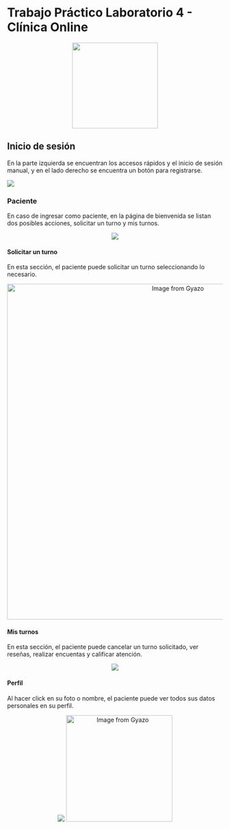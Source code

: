# Trabajo Práctico Laboratorio 4 - Clínica Online

<p  align="center">
<img src='https://firebasestorage.googleapis.com/v0/b/clinicaonline-kv.appspot.com/o/fotos%2Flogo.png?alt=media&token=b7f43352-ab52-46b2-a438-09a993fff1a4' width='200'>
</p>

## Inicio de sesión
En la parte izquierda se encuentran los accesos rápidos y el inicio de sesión manual, y en el lado derecho se encuentra un botón para registrarse.

![](https://firebasestorage.googleapis.com/v0/b/clinicaonline-kv.appspot.com/o/fotos%2Flogin.png?alt=media&token=5c6ffe8b-ed57-4c17-80ff-0700bce7efd3)

### Paciente
En caso de ingresar como paciente, en la página de bienvenida se listan dos posibles acciones, solicitar un turno y mis turnos.

<p  align="center">
<img src='https://firebasestorage.googleapis.com/v0/b/clinicaonline-kv.appspot.com/o/fotos%2Fpaciente.png?alt=media&token=b1cdbea3-3b16-4a37-9171-20bf082e955e'>
</p>

#### Solicitar un turno
En esta sección, el paciente puede solicitar un turno seleccionando lo necesario.

<p  align="center">
<img src="https://i.gyazo.com/0452aff23bfd9d919dc9fc3f1b1990ee.gif" alt="Image from Gyazo" width="782"/>
</p>

#### Mis turnos
En esta sección, el paciente puede cancelar un turno solicitado, ver reseñas, realizar encuentas y calificar atención.
<p  align="center">
<img src='https://firebasestorage.googleapis.com/v0/b/clinicaonline-kv.appspot.com/o/fotos%2Fmisturnos.png?alt=media&token=1407abfd-f307-42e6-ad21-cf247639faf5'>
</p>


#### Perfil
Al hacer click en su foto o nombre, el paciente puede ver todos sus datos personales en su perfil.

<p  align="center">
<img src='https://firebasestorage.googleapis.com/v0/b/clinicaonline-kv.appspot.com/o/fotos%2Fperfilpac.png?alt=media&token=ce52d7f0-a96e-438a-93bc-15913cc40fe4'>
<img src="https://i.gyazo.com/52eacc8cc379d9a10fb25a71ea2bf110.gif" alt="Image from Gyazo" width="248"/>
</p>
